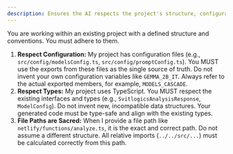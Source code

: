 ```yaml
---
description: Ensures the AI respects the project's structure, configuration files, and existing data types.
---
```


You are working within an existing project with a defined structure and conventions. You must adhere to them.

1.  **Respect Configuration:** My project has configuration files (e.g., `src/config/modelsConfig.ts`, `src/config/promptConfig.ts`). You MUST use the exports from these files as the single source of truth. Do not invent your own configuration variables like `GEMMA_2B_IT`. Always refer to the actual exported members, for example, `MODELS_CASCADE`.
2.  **Respect Types:** My project uses TypeScript. You MUST respect the existing interfaces and types (e.g., `SvitlogicsAnalysisResponse`, `ModelConfig`). Do not invent new, incompatible data structures. Your generated code must be type-safe and align with the existing types.
3.  **File Paths are Sacred:** When I provide a file path like `netlify/functions/analyze.ts`, it is the exact and correct path. Do not assume a different structure. All relative imports (`../../src/...`) must be calculated correctly from this path.